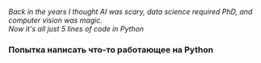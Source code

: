 *Back in the years I thought AI was scary, data science required PhD, and computer vision was magic.*\
*Now it's all just 5 lines of code in Python*

### Попытка написать что-то работающее на Python
